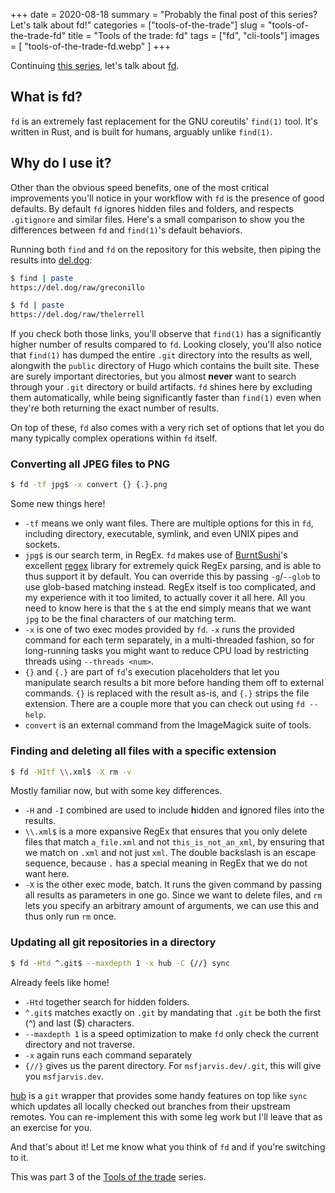 +++
date = 2020-08-18
summary = "Probably the final post of this series? Let's talk about fd!"
categories = ["tools-of-the-trade"]
slug = "tools-of-the-trade-fd"
title = "Tools of the trade: fd"
tags = ["fd", "cli-tools"]
images = [ "tools-of-the-trade-fd.webp" ]
+++

Continuing [this series](/categories/tools-of-the-trade/), let's talk about [fd](https://github.com/sharkdp/fd).

## What is fd?

`fd` is an extremely fast replacement for the GNU coreutils' `find(1)` tool. It's written in Rust, and is built for humans, arguably unlike `find(1)`.

## Why do I use it?

Other than the obvious speed benefits, one of the most critical improvements you'll notice in your workflow with `fd` is the presence of good defaults. By default `fd` ignores hidden files and folders, and respects `.gitignore` and similar files. Here's a small comparison to show you the differences between `fd` and `find(1)`'s default behaviors.

Running both `find` and `fd` on the repository for this website, then piping the results into [del.dog](https://del.dog):

```bash
$ find | paste
https://del.dog/raw/greconillo
```

```bash
$ fd | paste
https://del.dog/raw/thelerrell
```

If you check both those links, you'll observe that `find(1)` has a significantly higher number of results compared to `fd`. Looking closely, you'll also notice that `find(1)` has dumped the entire `.git` directory into the results as well, alongwith the `public` directory of Hugo which contains the built site. These are surely important directories, but you almost **never** want to search through your `.git` directory or build artifacts. `fd` shines here by excluding them automatically, while being significantly faster than `find(1)` even when they're both returning the exact number of results.

On top of these, `fd` also comes with a very rich set of options that let you do many typically complex operations within `fd` itself.

### Converting all JPEG files to PNG

```bash
$ fd -tf jpg$ -x convert {} {.}.png
```

Some new things here!

- `-tf` means we only want files. There are multiple options for this in `fd`, including directory, executable, symlink, and even UNIX pipes and sockets.
- `jpg$` is our search term, in RegEx. `fd` makes use of [BurntSushi](https://github.com/BurntSushi)'s excellent [regex](https://github.com/rust-lang/regex) library for extremely quick RegEx parsing, and is able to thus support it by default. You can override this by passing `-g`/`--glob` to use glob-based matching instead. RegEx itself is too complicated, and my experience with it too limited, to actually cover it all here. All you need to know here is that the `$` at the end simply means that we want `jpg` to be the final characters of our matching term.
- `-x` is one of two exec modes provided by `fd`. `-x` runs the provided command for each term separately, in a multi-threaded fashion, so for long-running tasks you might want to reduce CPU load by restricting threads using `--threads <num>`.
- `{}` and `{.}` are part of `fd`'s execution placeholders that let you manipulate search results a bit more before handing them off to external commands. `{}` is replaced with the result as-is, and `{.}` strips the file extension. There are a couple more that you can check out using `fd --help`.
- `convert` is an external command from the ImageMagick suite of tools.

### Finding and deleting all files with a specific extension

```bash
$ fd -HItf \\.xml$ -X rm -v
```

Mostly familiar now, but with some key differences.

- `-H` and `-I` combined are used to include **h**idden and **i**gnored files into the results.
- `\\.xml$` is a more expansive RegEx that ensures that you only delete files that match `a_file.xml` and not `this_is_not_an_xml`, by ensuring that we match on `.xml` and not just `xml`. The double backslash is an escape sequence, because `.` has a special meaning in RegEx that we do not want here.
- `-X` is the other exec mode, batch. It runs the given command by passing all results as parameters in one go. Since we want to delete files, and `rm` lets you specify an arbitrary amount of arguments, we can use this and thus only run `rm` once.

### Updating all git repositories in a directory

```bash
$ fd -Htd ^.git$ --maxdepth 1 -x hub -C {//} sync
```

Already feels like home!

- `-Htd` together search for hidden folders.
- `^.git$` matches exactly on `.git` by mandating that `.git` be both the first (^) and last ($) characters.
- `--maxdepth 1` is a speed optimization to make `fd` only check the current directory and not traverse.
- `-x` again runs each command separately
- `{//}` gives us the parent directory. For `msfjarvis.dev/.git`, this will give you `msfjarvis.dev`.

[hub](https://hub.github.com) is a `git` wrapper that provides some handy features on top like `sync` which updates all locally checked out branches from their upstream remotes. You can re-implement this with some leg work but I'll leave that as an exercise for you.

And that's about it! Let me know what you think of `fd` and if you're switching to it.

This was part 3 of the [Tools of the trade](/categories/tools-of-the-trade/) series.
